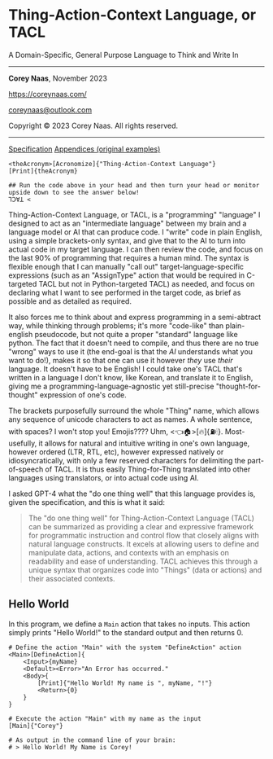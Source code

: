 # Thing-Action-Context Language, or TACL

A Domain-Specific, General Purpose Language to Think and Write In

---

**Corey Naas**, November 2023

https://coreynaas.com/

coreynaas@outlook.com

Copyright © 2023 Corey Naas. All rights reserved.

---

[Specification](specification.md)
[Appendices (original examples)](appendices.md)

```
<theAcronym>[Acronomize]{"Thing-Action-Context Language"}
[Print]{theAcronym}

## Run the code above in your head and then turn your head or monitor upside down to see the answer below!
ꓶꓛⱯꓕ <
```

Thing-Action-Context Language, or TACL, is a "programming" "language" I designed to act as an "intermediate language" between my brain and a language model or AI that can produce code. I "write" code in plain English, using a simple brackets-only syntax, and give that to the AI to turn into actual code in my target language. I can then review the code, and focus on the last 90% of programming that requires a human mind. The syntax is flexible enough that I can manually "call out" target-language-specific expressions (such as an "AssignType" action that would be required in C-targeted TACL but not in Python-targeted TACL) as needed, and focus on declaring what I want to see performed in the target code, as brief as possible and as detailed as required.

It also forces me to think about and express programming in a semi-abtract way, while thinking through problems; it's more "code-like" than plain-english pseudocode, but not quite a proper "standard" language like python. The fact that it doesn't need to compile, and thus there are no true "wrong" ways to use it (the end-goal is that the *AI* understands what you want to do!), makes it so that one can use it however _they_ use _their_ language. It doesn't have to be English! I could take one's TACL that's written in a language I don't know, like Korean, and translate it to English, giving me a programming-language-agnostic yet still-precise "thought-for-thought" expression of one's code.

The brackets purposefully surround the whole "Thing" name, which allows any sequence of unicode characters to act as names. A whole sentence, with spaces? I won't stop you! Emojis???? Uhm, <👈🏠>[🔥]{⛽🕯}. Most-usefully, it allows for natural and intuitive writing in one's own language, however ordered (LTR, RTL, etc), however expressed natively or idiosyncratically, with only a few reserved characters for delimiting the part-of-speech of TACL. It is thus easily Thing-for-Thing translated into other languages using translators, or into actual code using AI.

I asked GPT-4 what the "do one thing well" that this language provides is, given the specification, and this is what it said:

> The "do one thing well" for Thing-Action-Context Language (TACL) can be summarized as providing a clear and expressive framework for programmatic instruction and control flow that closely aligns with natural language constructs. It excels at allowing users to define and manipulate data, actions, and contexts with an emphasis on readability and ease of understanding. TACL achieves this through a unique syntax that organizes code into "Things" (data or actions) and their associated contexts.

## Hello World

In this program, we define a `Main` action that takes no inputs. This action simply prints "Hello World!" to the standard output and then returns 0.

```TACL
# Define the action "Main" with the system "DefineAction" action
<Main>[DefineAction]{
	<Input>{myName}
	<Default><Error>"An Error has occurred."
	<Body>{
		[Print]{"Hello World! My name is ", myName, "!"}
		<Return>{0}
	}
}

# Execute the action "Main" with my name as the input
[Main]{"Corey"}

# As output in the command line of your brain:
# > Hello World! My Name is Corey!
```

